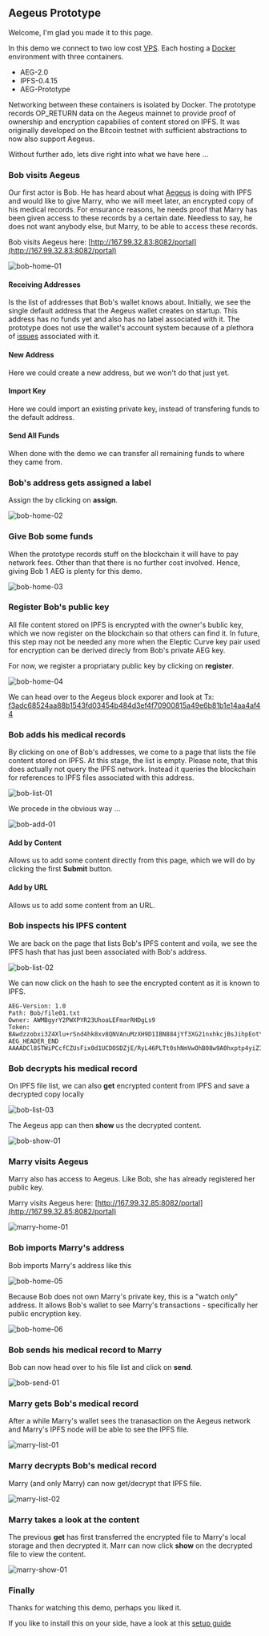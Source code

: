 
## Aegeus Prototype

Welcome, I'm glad you made it to this page. 

In this demo we connect to two low cost [VPS](https://www.vultr.com). Each hosting a [Docker](https://www.docker.com/community-edition) environment with three containers.

* AEG-2.0
* IPFS-0.4.15 
* AEG-Prototype

Networking between these containers is isolated by Docker. The prototype records OP_RETURN data on the Aegeus mainnet to provide proof of ownership and encryption capabilies of content stored on IPFS. It was originally developed on the Bitcoin testnet with sufficient abstractions to now also support Aegeus. 
    
Without further ado, lets dive right into what we have here ...

### Bob visits Aegeus 

Our first actor is Bob. He has heard about what [Aegeus](https://aegeus.io) is doing with IPFS and would like to give Marry, who we will meet later, an encrypted copy of his medical records. For ensurance reasons, he needs proof that Marry has been given access to these records by a certain date. Needless to say, he does not want anybody else, but Marry, to be able to access these records.

Bob visits Aegeus here: [http://167.99.32.83:8082/portal](http://167.99.32.83:8082/portal)

![bob-home-01](img/bob-home-01.png)

#### Receiving Addresses

Is the list of addresses that Bob's wallet knows about. Initially, we see the single default address that the Aegeus wallet creates on startup. This address has no funds yet and also has no label associated with it. The prototype does not use the wallet's account system because of a plethora of 
[issues](https://github.com/bitcoin-dot-org/bitcoin.org/issues/1287) associated with it. 

#### New Address

Here we could create a new address, but we won't do that just yet. 

#### Import Key

Here we could import an existing private key, instead of transfering funds to the default address. 

#### Send All Funds

When done with the demo we can transfer all remaining funds to where they came from. 

### Bob's address gets assigned a label 

Assign the by clicking on __assign__.

![bob-home-02](img/bob-home-02.png)
  
### Give Bob some funds

When the prototype records stuff on the blockchain it will have to pay network fees. Other than that there is no further cost involved. 
Hence, giving Bob 1 AEG is plenty for this demo.  
  
![bob-home-03](img/bob-home-03.png)
  
### Register Bob's public key

All file content stored on IPFS is encrypted with the owner's bublic key, which we now register on the blockchain so that others can find it. In future, this step may not be needed any more when the Eleptic Curve key pair used for encryption can be derived direcly from Bob's private AEG key.

For now, we register a propriatary public key by clicking on __register__.

![bob-home-04](img/bob-home-04.png)

We can head over to the Aegeus block exporer and look at Tx: [f3adc68524aa88b1543fd03454b484d3ef4f70900815a49e6b81b1e14aa4af44](https://chainz.cryptoid.info/aeg/tx.dws?f3adc68524aa88b1543fd03454b484d3ef4f70900815a49e6b81b1e14aa4af44.htm) 

### Bob adds his medical records

By clicking on one of Bob's addresses, we come to a page that lists the file content stored on IPFS. At this stage, the list is empty. Please note, that this does actually not query the IPFS network. Instead it queries the blockchain for references to IPFS files associated with this address.

![bob-list-01](img/bob-list-01.png)

We procede in the obvious way ...

![bob-add-01](img/bob-add-01.png)

#### Add by Content

Allows us to add some content directly from this page, which we will do by clicking the first __Submit__ button. 

#### Add by URL

Allows us to add some content from an URL. 

### Bob inspects his IPFS content

We are back on the page that lists Bob's IPFS content and voila, we see the IPFS hash that has just been associated with Bob's address.

![bob-list-02](img/bob-list-02.png)

We can now click on the hash to see the encrypted content as it is known to IPFS.

```
AEG-Version: 1.0
Path: Bob/file01.txt
Owner: AWMBgyrY2PWXPYR23UhoaLEFmarRHDgLs9
Token: BAwdzzobxi3Z4Xlu+rSnd4hk8xv8QNVAnuMzXH9D1IBN884jYf3XG21nxhkcjBsJihpEotY6ES1ykJo0xlj+mVj87slr
AEG_HEADER_END
AAAADCl8STWiPCcfCZUsFix0d1UCDOSDZjE/RyL46PLTt0shNmVwOhB08w9A0hxptp4yiZIWABMeA+G8I2p3qA7c
```

### Bob decrypts his medical record

On IPFS file list, we can also __get__ encrypted content from IPFS and save a decrypted copy locally

![bob-list-03](img/bob-list-03.png)

The Aegeus app can then __show__ us the decrypted content.

![bob-show-01](img/bob-show-01.png)

### Marry visits Aegeus

Marry also has access to Aegeus. Like Bob, she has already registered her public key. 

Marry visits Aegeus here: [http://167.99.32.85:8082/portal](http://167.99.32.85:8082/portal)

![marry-home-01](img/marry-home-01.png)

### Bob imports Marry's address

Bob imports Marry's address like this 

![bob-home-05](img/bob-home-05.png)

Because Bob does not own Marry's private key, this is a "watch only" address. It allows Bob's wallet to see Marry's transactions - specifically her public encryption key.

![bob-home-06](img/bob-home-06.png)

### Bob sends his medical record to Marry

Bob can now head over to his file list and click on __send__.

![bob-send-01](img/bob-send-01.png)

### Marry gets Bob's medical record

After a while Marry's wallet sees the tranasaction on the Aegeus network and Marry's IPFS node will be able to see the IPFS file.

![marry-list-01](img/marry-list-01.png)

### Marry decrypts Bob's medical record

Marry (and only Marry) can now get/decrypt that IPFS file.

![marry-list-02](img/marry-list-02.png)

### Marry takes a look at the content

The previous __get__ has first transferred the encrypted file to Marry's local storage and then decrypted it. 
Marr can now click __show__ on the decrypted file to view the content.

![marry-show-01](img/marry-show-01.png)

### Finally

Thanks for watching this demo, perhaps you liked it. 

If you like to install this on your side, have a look at this [setup guide](Setup-Guide-Bob.md) 
